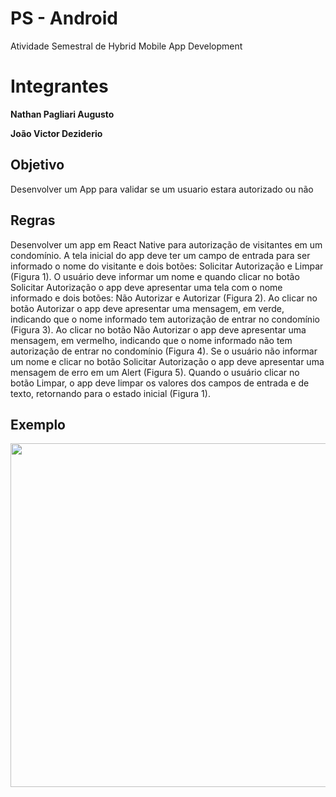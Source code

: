 # PS - Android

Atividade Semestral de Hybrid Mobile App Development

# Integrantes

**Nathan Pagliari Augusto**

**João Victor Deziderio**

## Objetivo

Desenvolver um App para validar se um usuario estara autorizado ou não

## Regras 

Desenvolver um app em React Native para autorização de visitantes em um condomínio. 
A tela inicial do app deve ter um campo de entrada para ser informado o nome do visitante e dois botões: Solicitar Autorização e Limpar (Figura 1).
O usuário deve informar um nome e quando clicar no botão Solicitar Autorização o app deve apresentar uma tela com o nome informado e dois botões: 
Não Autorizar e Autorizar (Figura 2).
Ao clicar no botão Autorizar o app deve apresentar uma mensagem, em verde, indicando que o nome informado tem autorização de entrar no condomínio (Figura 3). 
Ao clicar no botão Não Autorizar o app deve apresentar uma mensagem, em vermelho, indicando que o nome informado não tem autorização de entrar no condomínio (Figura 4).
Se o usuário não informar um nome e clicar no botão Solicitar Autorização o app deve apresentar uma mensagem de erro em um Alert (Figura 5).
Quando o usuário clicar no botão Limpar, o app deve limpar os valores dos campos de entrada e de texto, retornando para o estado inicial (Figura 1).

## Exemplo

<img src="https://github.com/Nathan-PA/ps-android/blob/c4e63ee9f614ad2ae52c019c107efc5b36a19706/Exemplo.png" width="550">
